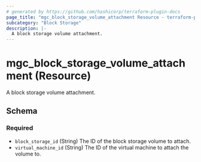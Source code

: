 ```yaml
---
# generated by https://github.com/hashicorp/terraform-plugin-docs
page_title: "mgc_block_storage_volume_attachment Resource - terraform-provider-mgc"
subcategory: "Block Storage"
description: |-
  A block storage volume attachment.
---
```


# mgc_block_storage_volume_attachment (Resource)

A block storage volume attachment.



<!-- schema generated by tfplugindocs -->
## Schema

### Required

- `block_storage_id` (String) The ID of the block storage volume to attach.
- `virtual_machine_id` (String) The ID of the virtual machine to attach the volume to.
